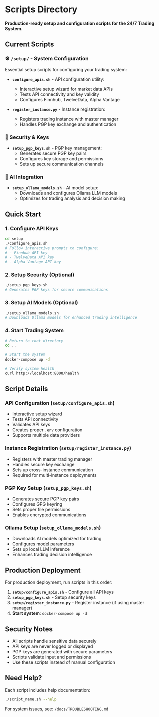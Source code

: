 # Scripts Directory

**Production-ready setup and configuration scripts for the 24/7 Trading System.**

## Current Scripts

### ⚙️ `/setup/` - System Configuration
Essential setup scripts for configuring your trading system:

- **`configure_apis.sh`** - API configuration utility:
  - Interactive setup wizard for market data APIs
  - Tests API connectivity and key validity
  - Configures Finnhub, TwelveData, Alpha Vantage

- **`register_instance.py`** - Instance registration:
  - Registers trading instance with master manager
  - Handles PGP key exchange and authentication

### 🔐 Security & Keys
- **`setup_pgp_keys.sh`** - PGP key management:
  - Generates secure PGP key pairs
  - Configures key storage and permissions
  - Sets up secure communication channels

### 🤖 AI Integration  
- **`setup_ollama_models.sh`** - AI model setup:
  - Downloads and configures Ollama LLM models
  - Optimizes for trading analysis and decision making

## Quick Start

### 1. Configure API Keys
```bash
cd setup
./configure_apis.sh
# Follow interactive prompts to configure:
# - Finnhub API key
# - TwelveData API key  
# - Alpha Vantage API key
```

### 2. Setup Security (Optional)
```bash
./setup_pgp_keys.sh
# Generates PGP keys for secure communications
```

### 3. Setup AI Models (Optional)
```bash
./setup_ollama_models.sh
# Downloads Ollama models for enhanced trading intelligence
```

### 4. Start Trading System
```bash
# Return to root directory
cd ..

# Start the system
docker-compose up -d

# Verify system health
curl http://localhost:8000/health
```

## Script Details

### API Configuration (`setup/configure_apis.sh`)
- Interactive setup wizard
- Tests API connectivity
- Validates API keys
- Creates proper `.env` configuration
- Supports multiple data providers

### Instance Registration (`setup/register_instance.py`)
- Registers with master trading manager
- Handles secure key exchange
- Sets up cross-instance communication
- Required for multi-instance deployments

### PGP Key Setup (`setup_pgp_keys.sh`)
- Generates secure PGP key pairs
- Configures GPG keyring
- Sets proper file permissions
- Enables encrypted communications

### Ollama Setup (`setup_ollama_models.sh`)
- Downloads AI models optimized for trading
- Configures model parameters
- Sets up local LLM inference
- Enhances trading decision intelligence

## Production Deployment

For production deployment, run scripts in this order:

1. **`setup/configure_apis.sh`** - Configure all API keys
2. **`setup_pgp_keys.sh`** - Setup security keys
3. **`setup/register_instance.py`** - Register instance (if using master manager)
4. **Start system**: `docker-compose up -d`

## Security Notes

- All scripts handle sensitive data securely
- API keys are never logged or displayed
- PGP keys are generated with secure parameters  
- Scripts validate input and permissions
- Use these scripts instead of manual configuration

## Need Help?

Each script includes help documentation:
```bash
./script_name.sh --help
```

For system issues, see: `/docs/TROUBLESHOOTING.md`